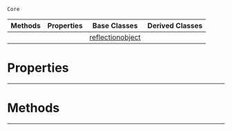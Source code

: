  `Core`

|Methods|Properties|Base Classes|Derived Classes|
|---|---|---|---|
| | |[reflectionobject](https://github.com/ZilchEngine/ZilchDocs/blob/master/code_reference/nada_base_types/reflectionobject.md)| |


 #  Properties


---  
 #  Methods


---  
 

 